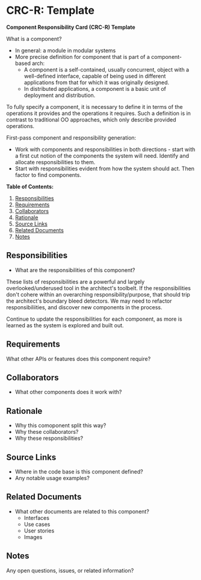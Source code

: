 # CRC-R: Template

**Component Responsibility Card (CRC-R) Template**

What is a component?

* In general: a module in modular systems
* More precise definition for component that is part of a component-based arch:
	* A component is a self-contained, usually concurrent, object with a well-defined interface, capable of being used in different applications from that for which it was originally designed.
	* In distributed applications, a component is a basic unit of deployment and distribution.

To fully specify a component, it is necessary to define it in terms of the operations it provides and the operations it requires. Such a definition is in contrast to traditional OO approaches, which only describe provided operations.

First-pass component and responsibility generation:

* Work with components and responsibilities in both directions - start with a first cut notion of the components the system will need. Identify and allocate responsibilities to them.
* Start with responsibilities evident from how the system should act. Then factor to find components.

**Table of Contents:**

1. [Responsibilities](#responsibilities)
2. [Requirements](#requirements)
3. [Collaborators](#collaborators)
4. [Rationale](#rationale)
5. [Source Links](#source-links)
6. [Related Documents](#related-documents)
7. [Notes](#notes)

## Responsibilities

* What are the responsibilities of this component?

These lists of responsibilities are a powerful and largely overlooked/underused tool in the architect's toolbelt. If the responsibilities don't cohere within an overarching responsibility/purpose, that should trip the architect's boundary bleed detectors. We may need to refactor responsibiliities, and discover new components in the process.

Continue to update the responsibilities for each component, as more is learned as the system is explored and built out.

## Requirements

What other APIs or features does this component require?

## Collaborators

* What other components does it work with?

## Rationale

* Why this comoponent split this way?
* Why these collaborators?
* Why these responsibilities?

## Source Links

* Where in the code base is this component defined?
* Any notable usage examples?

## Related Documents

* What other documents are related to this component?
	* Interfaces
	* Use cases
	* User stories
	* Images

## Notes

Any open questions, issues, or related information?
